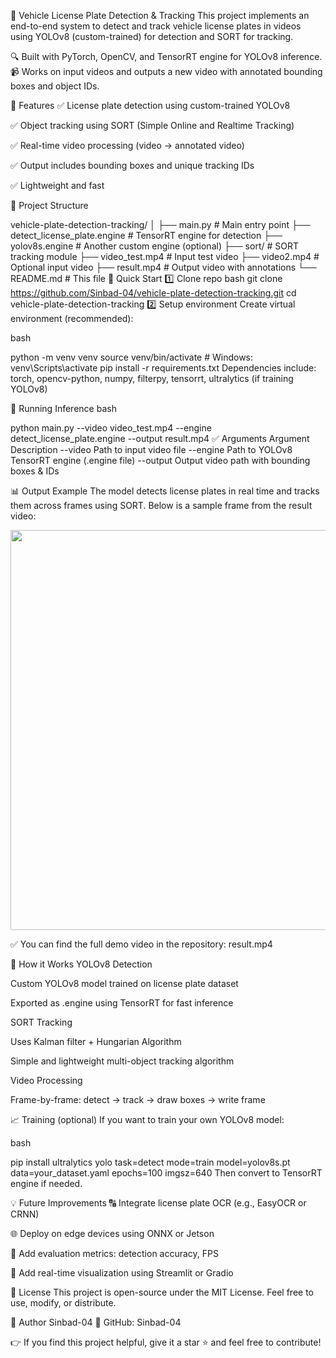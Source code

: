 🚗 Vehicle License Plate Detection & Tracking
This project implements an end-to-end system to detect and track vehicle license plates in videos using YOLOv8 (custom-trained) for detection and SORT for tracking.

🔍 Built with PyTorch, OpenCV, and TensorRT engine for YOLOv8 inference.
📹 Works on input videos and outputs a new video with annotated bounding boxes and object IDs.

📌 Features
✅ License plate detection using custom-trained YOLOv8

✅ Object tracking using SORT (Simple Online and Realtime Tracking)

✅ Real-time video processing (video → annotated video)

✅ Output includes bounding boxes and unique tracking IDs

✅ Lightweight and fast

🧾 Project Structure

vehicle-plate-detection-tracking/
│
├── main.py                         # Main entry point
├── detect_license_plate.engine     # TensorRT engine for detection
├── yolov8s.engine                  # Another custom engine (optional)
├── sort/                           # SORT tracking module
├── video_test.mp4                  # Input test video
├── video2.mp4                      # Optional input video
├── result.mp4                      # Output video with annotations
└── README.md                       # This file
🚀 Quick Start
1️⃣ Clone repo
bash
git clone https://github.com/Sinbad-04/vehicle-plate-detection-tracking.git
cd vehicle-plate-detection-tracking
2️⃣ Setup environment
Create virtual environment (recommended):

bash

python -m venv venv
source venv/bin/activate      # Windows: venv\Scripts\activate
pip install -r requirements.txt
Dependencies include:
torch, opencv-python, numpy, filterpy, tensorrt, ultralytics (if training YOLOv8)

🎥 Running Inference
bash

python main.py --video video_test.mp4 --engine detect_license_plate.engine --output result.mp4
✅ Arguments
Argument	Description
--video	Path to input video file
--engine	Path to YOLOv8 TensorRT engine (.engine file)
--output	Output video path with bounding boxes & IDs

📊 Output Example
The model detects license plates in real time and tracks them across frames using SORT. Below is a sample frame from the result video:

<p align="center"> <img src="https://github.com/Sinbad-04/vehicle-plate-detection-tracking/blob/main/frame_sample.png" width="640"/> </p>
✅ You can find the full demo video in the repository: result.mp4

🧠 How it Works
YOLOv8 Detection

Custom YOLOv8 model trained on license plate dataset

Exported as .engine using TensorRT for fast inference

SORT Tracking

Uses Kalman filter + Hungarian Algorithm

Simple and lightweight multi-object tracking algorithm

Video Processing

Frame-by-frame: detect → track → draw boxes → write frame

📈 Training (optional)
If you want to train your own YOLOv8 model:

bash

pip install ultralytics
yolo task=detect mode=train model=yolov8s.pt data=your_dataset.yaml epochs=100 imgsz=640
Then convert to TensorRT engine if needed.

💡 Future Improvements
🔠 Integrate license plate OCR (e.g., EasyOCR or CRNN)

🌐 Deploy on edge devices using ONNX or Jetson

🧪 Add evaluation metrics: detection accuracy, FPS

🌈 Add real-time visualization using Streamlit or Gradio

📄 License
This project is open-source under the MIT License.
Feel free to use, modify, or distribute.

👤 Author
Sinbad-04
🔗 GitHub: Sinbad-04

👉 If you find this project helpful, give it a star ⭐ and feel free to contribute!





